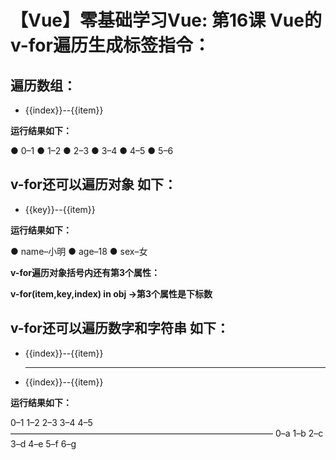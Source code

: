 # 【Vue】零基础学习Vue: 第16课 Vue的v-for遍历生成标签指令：


## 遍历数组：

<!DOCTYPE html> <html lang="en"> <head> <meta charset="UTF-8"> <title>Document</title> <script src="https://cdn.jsdelivr.net/npm/vue@2.6.10/dist/vue.js"></script> </head> <body> <div id="app"> <ul> <!-- ()内第一个参数item是组员值，index是组员下标 --> <li v-for="(item, index) in arr">{{index}}--{{item}}</li> </ul> </div> <script> let vm = new Vue({ el:"/#app", data: { arr:[1,2,3,4,5,6] }, }) </script> </body> </html>

**运行结果如下：**

● 0–1
● 1–2
● 2–3
● 3–4
● 4–5
● 5–6

## []()[]()v-for还可以遍历对象 如下：

<!DOCTYPE html> <html lang="en"> <head> <meta charset="UTF-8"> <title>Document</title> <script src="https://cdn.jsdelivr.net/npm/vue@2.6.10/dist/vue.js"></script> </head> <body> <div id="app"> <ul> <!-- ()内第一个参数item是属性值，index是属性名 --> <li v-for="(item, key) in obj">{{key}}--{{item}}</li> </ul> </div> <script> let vm = new Vue({ el:"/#app", data: { obj:{ name:"小明", age:18, sex:"女" } }, }) </script> </body> </html>

**运行结果如下：**

● name–小明
● age–18
● sex–女

**v-for遍历对象括号内还有第3个属性：**

**v-for(item,key,index) in obj →第3个属性是下标数**

## []()[]()v-for还可以遍历数字和字符串 如下：

<!DOCTYPE html> <html lang="en"> <head> <meta charset="UTF-8"> <title>Document</title> <script src="https://cdn.jsdelivr.net/npm/vue@2.6.10/dist/vue.js"></script> </head> <body> <div id="app"> <ul> <!-- ()内第一个参数item是组员值，index是组员下标 --> <li v-for="(item, index) in 5">{{index}}--{{item}}</li> <hr> <li v-for="(item, index) in 'abcdefg'">{{index}}--{{item}}</li> </ul> </div> <script> let vm = new Vue({ el:"/#app", data: { } }) </script> </body> </html>

**运行结果如下：**

0–1
1–2
2–3
3–4
4–5
——————————————————————————————
0–a
1–b
2–c
3–d
4–e
5–f
6–g

 

 

 

